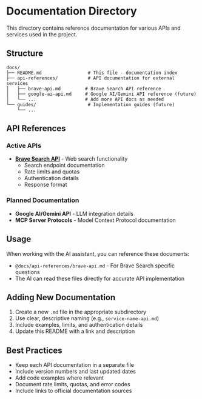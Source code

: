 # Documentation Directory

This directory contains reference documentation for various APIs and services used in the project.

## Structure

```
docs/
├── README.md                 # This file - documentation index
├── api-references/           # API documentation for external services
│   ├── brave-api.md         # Brave Search API reference
│   ├── google-ai-api.md     # Google AI/Gemini API reference (future)
│   └── ...                  # Add more API docs as needed
└── guides/                   # Implementation guides (future)
    └── ...
```

## API References

### Active APIs

- **[Brave Search API](./api-references/brave-api.md)** - Web search functionality
  - Search endpoint documentation
  - Rate limits and quotas
  - Authentication details
  - Response format

### Planned Documentation

- **Google AI/Gemini API** - LLM integration details
- **MCP Server Protocols** - Model Context Protocol documentation

## Usage

When working with the AI assistant, you can reference these documents:
- `@docs/api-references/brave-api.md` - For Brave Search specific questions
- The AI can read these files directly for accurate API implementation

## Adding New Documentation

1. Create a new `.md` file in the appropriate subdirectory
2. Use clear, descriptive naming (e.g., `service-name-api.md`)
3. Include examples, limits, and authentication details
4. Update this README with a link and description

## Best Practices

- Keep each API documentation in a separate file
- Include version numbers and last updated dates
- Add code examples where relevant
- Document rate limits, quotas, and error codes
- Include links to official documentation sources

